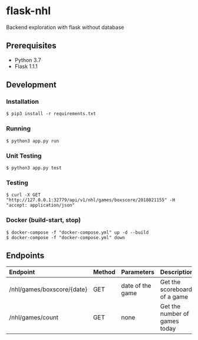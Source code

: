 # flask-nhl
Backend exploration with flask without database
## Prerequisites
* Python 3.7
* Flask  1.1.1
## Development
### Installation
    $ pip3 install -r requirements.txt
### Running
    $ python3 app.py run
### Unit Testing
    $ python3 app.py test
### Testing
    $ curl -X GET "http://127.0.0.1:32779/api/v1/nhl/games/boxscore/2018021155" -H "accept: application/json"
### Docker (build-start, stop)
    $ docker-compose -f "docker-compose.yml" up -d --build
    $ docker-compose -f "docker-compose.yml" down
## Endpoints  
|Endpoint|Method|Parameters|Description|
|:-|:-|:-|:-|
|/nhl/games/boxscore/{date}|GET|date of the game|Get the scoreboard of a game|
|/nhl/games/count|GET|none|Get the number of games today|
